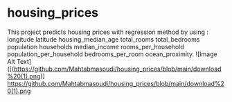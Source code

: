 # housing_prices
This project predicts housing prices with regression method by using : longitude	latitude	housing_median_age	total_rooms	total_bedrooms	population	households	median_income	rooms_per_household	population_per_household	bedrooms_per_room	ocean_proximity.
![Image Alt Text]([(https://github.com/Mahtabmasoudi/housing_prices/blob/main/download%20(1).png)]
https://github.com/Mahtabmasoudi/housing_prices/blob/main/download%20(1).png
